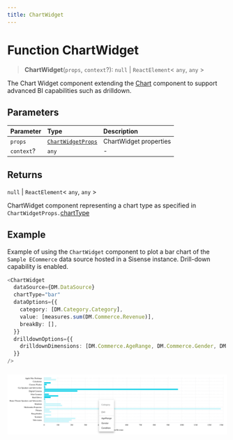 ```yaml
---
title: ChartWidget
---
```


# Function ChartWidget

> **ChartWidget**(`props`, `context`?): `null` \| `ReactElement`\< `any`, `any` \>

The Chart Widget component extending the [Chart](function.Chart.md) component to support advanced BI
capabilities such as drilldown.

## Parameters

| Parameter | Type | Description |
| :------ | :------ | :------ |
| `props` | [`ChartWidgetProps`](../interfaces/interface.ChartWidgetProps.md) | ChartWidget properties |
| `context`? | `any` | - |

## Returns

`null` \| `ReactElement`\< `any`, `any` \>

ChartWidget component representing a chart type as specified in `ChartWidgetProps.`[chartType](../interfaces/interface.ChartWidgetProps.md#charttype)

## Example

Example of using the `ChartWidget` component to
plot a bar chart of the `Sample ECommerce` data source hosted in a Sisense instance.
Drill-down capability is enabled.
```ts
<ChartWidget
  dataSource={DM.DataSource}
  chartType="bar"
  dataOptions={{
    category: [DM.Category.Category],
    value: [measures.sum(DM.Commerce.Revenue)],
    breakBy: [],
  }}
  drilldownOptions={{
    drilldownDimensions: [DM.Commerce.AgeRange, DM.Commerce.Gender, DM.Commerce.Condition],
  }}
/>
```
###
<img src="../../../img/chart-widget-with-drilldown-example-1.png" width="800px" />

